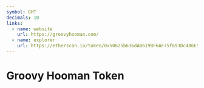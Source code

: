 ```yaml
---
symbol: GHT
decimals: 10
links:
  - name: website
    url: https://groovyhooman.com/
  - name: explorer
    url: https://etherscan.io/token/0x50625b636dAB619BF6AF75f693Dc486E56C2a694
---
```


# Groovy Hooman Token
